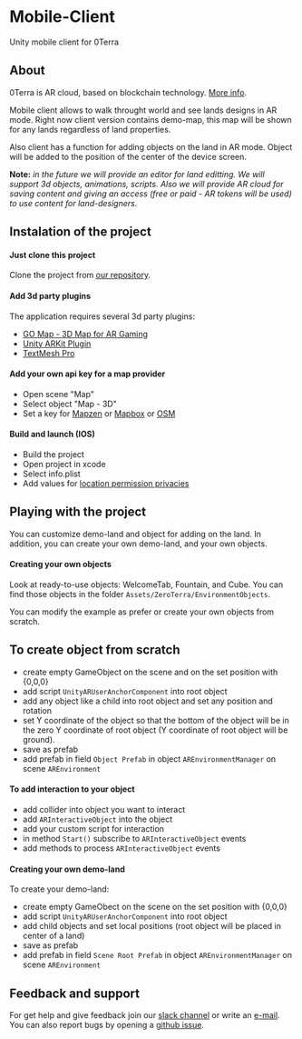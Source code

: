 # Mobile-Client
Unity mobile client for 0Terra

## About
0Terra is AR cloud, based on blockchain technology. [More info](https://www.0terra.com).

Mobile client allows to walk throught world and see lands designs in AR mode. Right now client version contains demo-map, this map will be shown for any lands regardless of land properties.

Also client has a function for adding objects on the land in AR mode. Object will be added to the position of the center of the device screen.

**Note:** *in the future we will provide an editor for land editting. We will support 3d objects, animations, scripts. Also we will provide AR cloud for saving content and giving an access (free or paid - AR tokens will be used) to use content for land-designers.*

## Instalation of the project
#### Just clone this project
Clone the project from [our repository](https://github.com/0Terra/mobile-client).

#### Add 3d party plugins
The application requires several 3d party plugins:

* [GO Map - 3D Map for AR Gaming](https://www.assetstore.unity3d.com/en/#!/content/68889)
* [Unity ARKit Plugin](https://www.assetstore.unity3d.com/en/#!/content/92515)
* [TextMesh Pro](https://www.assetstore.unity3d.com/en/#!/content/84126)

#### Add your own api key for a map provider
* Open scene "Map"
* Select object "Map - 3D"
* Set a key for [Mapzen](https://mapzen.com) or [Mapbox](https://www.mapbox.com) or [OSM](https://www.openstreetmap.org/)

#### Build and launch (IOS)
* Build the project
* Open project in xcode
* Select info.plist
* Add values for [location permission privacies](https://iosdevcenters.blogspot.com/2016/09/infoplist-privacy-settings-in-ios-10.html)

## Playing with the project
You can customize demo-land and object for adding on the land. In addition, you can create your own demo-land, and your own objects.

#### Creating your own objects
Look at ready-to-use objects: WelcomeTab, Fountain, and Cube.
You can find those objects in the folder `Assets/ZeroTerra/EnvironmentObjects`.

You can modify the example as prefer or create your own objects from scratch.

## To create object from scratch

* create empty GameObject on the scene and on the set position with {0,0,0}
* add script `UnityARUserAnchorComponent` into root object
* add any object like a child into root object and set any position and rotation
* set Y coordinate of the object so that the bottom of the object will be in the zero Y coordinate of root object (Y coordinate of root object will be ground).
* save as prefab
* add prefab in field `Object Prefab` in object `AREnvironmentManager` on scene `AREnvironment`

#### To add interaction to your object

* add collider into object you want to interact
* add `ARInteractiveObject` into the object
* add your custom script for interaction
* in method `Start()` subscribe to `ARInteractiveObject` events
* add methods to process `ARInteractiveObject` events

#### Creating your own demo-land

To create your demo-land:

* create empty GameObect on the scene on the set position with {0,0,0}
* add script `UnityARUserAnchorComponent` into root object
* add child objects and set local positions (root object will be placed in center of a land)
* save as prefab
* add prefab in field `Scene Root Prefab` in object `AREnvironmentManager` on scene `AREnvironment`

## Feedback and support
For get help and give feedback join our [slack channel](https://0terra.slack.com) or write an [e-mail](contact@0terra.com). You can also report bugs by opening a [github issue](https://github.com/0Terra/mobile-client/issues).